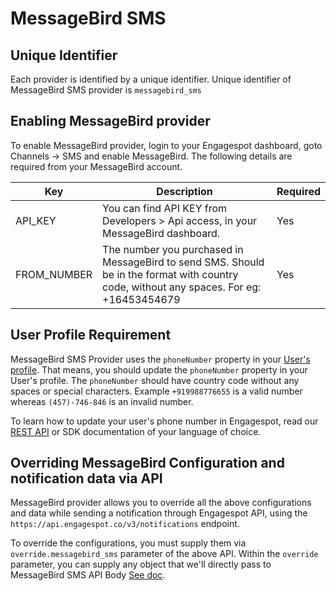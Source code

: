 # MessageBird SMS

## Unique Identifier

Each provider is identified by a unique identifier. Unique identifier of MessageBird SMS provider is `messagebird_sms`

## Enabling MessageBird provider

To enable MessageBird provider, login to your Engagespot dashboard, goto Channels -> SMS and enable MessageBird. The following details are required from your MessageBird account.

|    Key     |            Description            | Required |
| -----------|-----------------------------------|----------|
| API_KEY  | You can find API KEY from Developers > Api access, in your MessageBird dashboard. | Yes |
| FROM_NUMBER | The number you purchased in MessageBird to send SMS. Should be in the format with country code, without any spaces. For eg: +16453454679 | Yes |


## User Profile Requirement

MessageBird SMS Provider uses the `phoneNumber` property in your [User's profile](../../../profile/what-are-user-profiles.mdx). That means, you should update the `phoneNumber` property in your User's profile. The `phoneNumber` should have country code without any spaces or special characters. Example `+919988776655` is a valid number whereas `(457)-746-846` is an invalid number.

To learn how to update your user's phone number in Engagespot, read our [REST API](/docs/rest-api#tag/Users/paths/~1v3~1users~1%7Bidentifier%7D/put) or SDK documentation of your language of choice.

## Overriding MessageBird Configuration and notification data via API

MessageBird provider allows you to override all the above configurations and data while sending a notification through Engagespot API, using the `https://api.engagespot.co/v3/notifications` endpoint.

To override the configurations, you must supply them via `override.messagebird_sms` parameter of the above API. Within the `override` parameter, you can supply any object that we'll directly pass to MessageBird SMS API Body [See doc](https://developers.messagebird.com/quickstarts/sms-overview/).